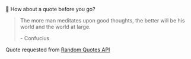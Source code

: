 📣 How about a quote before you go?

> The more man meditates upon good thoughts, the better will be his world and the world at large.
>
> <p>- Confucius</p>

Quote requested from [Random Quotes API](https://github.com/lukePeavey/quotable)

